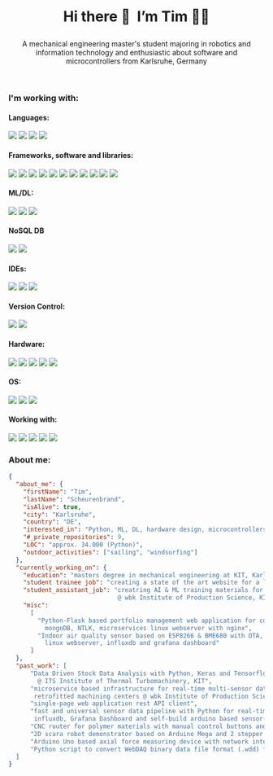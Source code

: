 # <p align="center">Hi there :wave:&nbsp; I’m Tim :technologist:</p>


<p align="center">A mechanical engineering master's student majoring in robotics and information technology and enthusiastic about software and microcontrollers from Karlsruhe, Germany</p>

&nbsp;

### I'm working with:   
#### Languages:   
![](https://img.shields.io/badge/Python-14354C?style=flat&logo=python&logoColor=white)
![](https://img.shields.io/badge/java-%23ED8B00.svg?style=flat&logo=java&logoColor=white)
![](https://img.shields.io/badge/c++-%2300599C.svg?style=flat&logo=c%2B%2B&ogoColor=white)
![](https://img.shields.io/badge/html5-%23E34F26.svg?style=flat&logo=html5&logoColor=white)

#### Frameworks, software and libraries:   
![](https://img.shields.io/badge/Django-092E20?style=flat&logo=django&logoColor=white)
![](https://img.shields.io/badge/Flask-000000?style=flat&logo=flask&logoColor=white)
![](https://img.shields.io/static/v1?style=flat&message=Jinja&color=B41717&logo=Jinja&logoColor=FFFFFF&label=)
![](https://img.shields.io/badge/Bootstrap-563D7C?style=flat&logo=bootstrap&logoColor=white)
![](https://img.shields.io/badge/conda-342B029.svg?&style=flat&logo=anaconda&logoColor=white)
![](https://img.shields.io/badge/Docker-2CA5E0?style=flat&logo=docker&logoColor=white)
![](https://img.shields.io/badge/Nginx-009639?style=flat&logo=nginx&logoColor=white)
![](https://img.shields.io/badge/Markdown-000000?style=flat&logo=markdown&logoColor=white)
![](https://img.shields.io/static/v1?style=flat&message=Grafana&color=F46800&logo=Grafana&logoColor=FFFFFF&label=)
![](https://img.shields.io/static/v1?style=flat&message=Plotly&color=3F4F75&logo=Plotly&logoColor=FFFFFF&label=)
![](https://img.shields.io/static/v1?style=flat&message=TYPO3&color=222222&logo=TYPO3&logoColor=FF8700&label=)

#### ML/DL:
![](https://img.shields.io/badge/Keras-%23D00000.svg?style=flat&logo=Keras&logoColor=white)
![](https://img.shields.io/badge/TensorFlow-%23FF6F00.svg?style=flat&logo=TensorFlow&logoColor=white)
![](https://img.shields.io/badge/numpy-%23013243.svg?style=flat&logo=numpy&logoColor=white)

#### NoSQL DB
![](https://img.shields.io/badge/MongoDB-%234ea94b.svg?style=flat&logo=mongodb&logoColor=white)
![](https://img.shields.io/static/v1?style=flat&message=InfluxDB&color=22ADF6&logo=InfluxDB&logoColor=FFFFFF&label=)

#### IDEs:   
![](https://img.shields.io/badge/PyCharm-000000.svg?&style=flat&logo=PyCharm&logoColor=white)
![](https://img.shields.io/badge/IntelliJIDEA-000000.svg?style=flat&logo=intellij-idea&logoColor=white)
![](https://img.shields.io/badge/Arduino_IDE-00979D?style=flat&logo=arduino&logoColor=white)

#### Version Control:
![](https://img.shields.io/badge/gitlab-%23181717.svg?style=flat&logo=gitlab&logoColor=white)
![](https://img.shields.io/badge/github-%23121011.svg?style=flat&logo=github&logoColor=white)

#### Hardware:
![](https://img.shields.io/badge/Apple-Macbook_Pro-999999?style=flat&logo=apple&logoColor=white)
![](https://img.shields.io/badge/RASPBERRY%20PI-C51A4A.svg?&style=flat&logo=raspberry%20pi&logoColor=white)
![](https://img.shields.io/badge/-Arduino-00979D?style=flat&logo=Arduino&logoColor=white)
![](https://img.shields.io/static/v1?style=flat&message=Adafruit&color=000000&logo=Adafruit&logoColor=FFFFFF&label=)
![](https://img.shields.io/static/v1?style=flat&message=Espressif&color=E7352C&logo=Espressif&logoColor=FFFFFF&label=)

#### OS:
![](https://img.shields.io/static/v1?style=flat&message=macOS&color=000000&logo=macOS&logoColor=FFFFFF&label=)
![](https://img.shields.io/badge/Debian-A81D33?style=flat&logo=debian&logoColor=white)
![](https://img.shields.io/badge/Linux-FCC624?style=flat&logo=linux&logoColor=black)

#### Working with:   
![](https://img.shields.io/badge/Notion-%23000000.svg?style=flat&logo=notion&logoColor=white)
![](https://img.shields.io/badge/Slack-4A154B?style=flat&logo=slack&logoColor=white)
![](https://img.shields.io/static/v1?style=flat&message=Jitsi&color=97979A&logo=Jitsi&logoColor=FFFFFF&label=)
![](https://img.shields.io/static/v1?style=flat&message=Trello&color=0052CC&logo=Trello&logoColor=FFFFFF&label=)
![](https://img.shields.io/static/v1?style=flat&message=Confluence&color=172B4D&logo=Confluence&logoColor=FFFFFF&label=)


### About me:
```json
{
  "about_me": {
    "firstName": "Tim",
    "lastName": "Scheurenbrand",
    "isAlive": true,
    "city": "Karlsruhe",
    "country": "DE",
    "interested_in": "Python, ML, DL, hardware design, microcontrollers, data pipelines, microservices, ...",
    "#_private_repositories": 9,
    "LOC": "approx. 34.000 (Python)",
    "outdoor_activities": ["sailing", "windsurfing"]
  },
  "currently_working_on": {
    "education": "masters degree in mechanical engineering at KIT, Karlsruhe ",
    "student trainee job": "creating a state of the art website for a local engineering company",
    "student_assistant_job": "creatring AI & ML training materials for technical business consultancies   
                              @ wbk Institute of Production Science, KIT",
    "misc":
      [
        "Python-Flask based portfolio management web application for co-investing built on   
          mongoDB, NTLK, microservices linux webserver with nginx",
        "Indoor air quality sensor based on ESP8266 & BME680 with OTA, real-time data streaming pipeline,   
          linux webserver, influxdb and grafana dashboard"
      ]
  },
  "past_work": [
      "Data Driven Stock Data Analysis with Python, Keras and Tensorflow   
        @ ITS Institute of Thermal Turbomachinery, KIT",
      "microservice based infrastructure for real-time multi-sensor data acquisition on   
       retrofitted machining centers @ wbk Institute of Production Science, KIT",
      "single-page web application rest API client",
      "fast and universal sensor data pipeline with Python for real-time sensor data acquisition with
       influxdb, Grafana Dashboard and self-build arduino based sensor-to-ethernet interface",
      "CNC router for polymer materials with manual control buttons and raspberry pi based rest API control",
      "2D scara robot demonstrator based on Arduino Mega and 2 stepper motor drivers",
      "Arduino Uno based axial force measuring device with network interface and MS Excel integration",
      "Python script to convert WebDAQ binary data file format (.wdd) files into usable formats",
  ]
}
```
